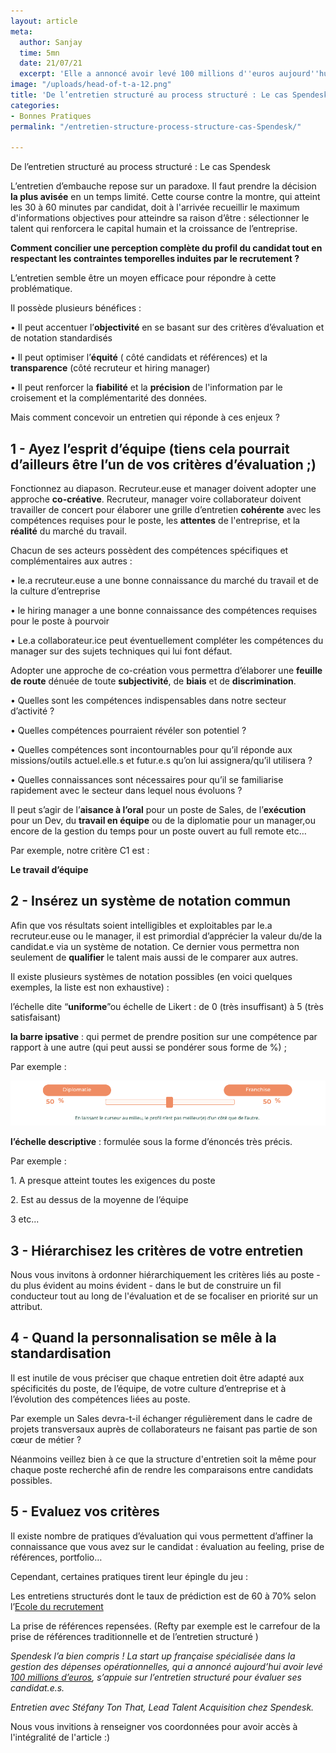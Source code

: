 ```yaml
---
layout: article
meta:
  author: Sanjay
  time: 5mn
  date: 21/07/21
  excerpt: 'Elle a annoncé avoir levé 100 millions d''euros aujourd''hui '
image: "/uploads/head-of-t-a-12.png"
title: 'De l’entretien structuré au process structuré : Le cas Spendesk'
categories:
- Bonnes Pratiques
permalink: "/entretien-structure-process-structure-cas-Spendesk/"

---
```

De l’entretien structuré au process structuré : Le cas Spendesk

L’entretien d’embauche repose sur un paradoxe. Il faut prendre la décision **la plus avisée** en un temps limité. Cette course contre la montre, qui atteint les 30 à 60 minutes par candidat, doit à l'arrivée recueillir le maximum d'informations objectives pour atteindre sa raison d’être : sélectionner le talent qui renforcera le capital humain et la croissance de l’entreprise.

**Comment concilier une perception complète du profil du candidat tout en respectant les contraintes temporelles induites par le recrutement ?**

L’entretien semble être un moyen efficace pour répondre à cette problématique.

Il possède plusieurs bénéfices :

• Il peut accentuer l’**objectivité** en se basant sur des critères d’évaluation et de notation standardisés

• Il peut optimiser l’**équité** ( côté candidats et références)  et la **transparence** (côté recruteur et hiring manager)

• Il peut renforcer la **fiabilité** et la **précision** de l'information par le croisement et la complémentarité des données.

Mais comment concevoir un entretien qui réponde à ces enjeux ?

## 1 - Ayez l’esprit d’équipe (tiens cela pourrait d’ailleurs être l’un de vos critères d’évaluation ;)

Fonctionnez au diapason. Recruteur.euse et manager doivent adopter une approche **co-créative**. Recruteur, manager voire collaborateur doivent travailler de concert pour élaborer une grille d’entretien **cohérente** avec les compétences requises pour le poste, les **attentes** de l'entreprise, et la **réalité** du marché du travail.

Chacun de ses acteurs possèdent des compétences spécifiques et complémentaires aux autres :

• le.a recruteur.euse a une bonne connaissance du marché du travail et de la culture d’entreprise

• le hiring manager a une bonne connaissance des compétences requises pour le poste à pourvoir

• Le.a collaborateur.ice peut éventuellement compléter les compétences du manager sur des sujets techniques qui lui font défaut.

Adopter une approche de co-création vous permettra d’élaborer une **feuille de route** dénuée de toute **subjectivité**, de **biais** et de **discrimination**.

• Quelles sont les compétences indispensables dans notre secteur d’activité ?

• Quelles compétences pourraient révéler son potentiel ?

• Quelles compétences sont incontournables pour qu’il réponde aux missions/outils actuel.elle.s et futur.e.s qu’on lui assignera/qu’il utilisera ?

• Quelles connaissances sont nécessaires pour qu’il se familiarise rapidement avec le secteur dans lequel nous évoluons ?

Il peut s’agir de l’**aisance à l’oral** pour un poste de Sales, de l’**exécution** pour un Dev, du **travail en équipe** ou de la diplomatie pour un manager,ou encore de  la gestion du temps pour un poste ouvert au full remote etc…

Par exemple, notre critère C1 est :

**Le travail d’équipe**

## 2 - Insérez un système de notation commun

Afin que vos résultats soient intelligibles et exploitables par le.a recruteur.euse ou le manager, il est primordial d’apprécier la valeur du/de la candidat.e via un système de notation. Ce dernier vous permettra non seulement de **qualifier** le talent mais aussi de le comparer aux autres.

Il existe plusieurs systèmes de notation possibles (en voici quelques exemples, la liste est non exhaustive) :

l’échelle dite “**uniforme**”ou échelle de Likert : de 0 (très insuffisant) à 5 (très  satisfaisant)

**la barre ipsative** : qui permet de prendre position sur une compétence par rapport à une autre (qui peut aussi se pondérer sous forme de %) ;

Par exemple :

![](/uploads/barreipsativerefty.png)

**l’échelle descriptive** : formulée sous la forme d’énoncés très précis.

Par exemple :

1\. A presque atteint toutes les exigences du poste

2\. Est au dessus de la moyenne de l’équipe

3 etc...

## 3 - Hiérarchisez les critères de votre entretien

Nous vous invitons à ordonner hiérarchiquement les critères liés au poste - du plus évident au moins évident -  dans le but de construire un fil conducteur tout au long de l'évaluation et de se focaliser en priorité sur un attribut.

## 4 - Quand la personnalisation se mêle à la standardisation

Il est inutile de vous préciser que chaque entretien doit être adapté aux spécificités du poste, de l’équipe, de votre culture d’entreprise et à l’évolution des compétences liées au poste.

Par exemple un Sales devra-t-il échanger régulièrement dans le cadre de projets transversaux auprès de collaborateurs ne faisant pas partie de son cœur de métier ?

Néanmoins veillez bien à ce que la structure d'entretien soit la même pour chaque poste recherché afin de rendre les comparaisons entre candidats possibles.

## 5 - Evaluez vos critères

Il existe nombre de pratiques d’évaluation qui vous permettent d’affiner la connaissance que vous avez sur le candidat : évaluation au feeling, prise de références, portfolio…

Cependant, certaines pratiques tirent leur épingle du jeu :

Les entretiens structurés dont le taux de prédiction est de 60 à 70% selon l’[Ecole du recrutement](https://lecoledurecrutement.fr/comment-mettre-en-place-les-entretiens-structures/)

La prise de références repensées. (Refty par exemple est le carrefour de la prise de références traditionnelle et de l’entretien structuré )

_Spendesk l’a bien compris ! La start up française spécialisée dans la gestion des dépenses opérationnelles, qui a annoncé aujourd’hui avoir levé_ [_100 millions d’euros_](https://www.lemonde.fr/economie/article/2021/07/21/la-start-up-francaise-spendesk-leve-100-millions-d-euros_6089006_3234.html)_, s’appuie sur l’entretien structuré pour évaluer ses candidat.e.s._

_Entretien avec Stéfany Ton That, Lead Talent Acquisition chez Spendesk._

Nous vous invitions à renseigner vos coordonnées pour avoir accès à l'intégralité de l'article :)

<!--\[if lte IE 8\]>
<script charset="utf-8" type="text/javascript" src="//js.hsforms.net/forms/v2-legacy.js"></script>
<!\[endif\]-->
<script charset="utf-8" type="text/javascript" src="//js.hsforms.net/forms/v2.js"></script>
<script>
hbspt.forms.create({
region: "na1",
portalId: "9017898",
formId: "d5369557-47d8-4f65-af2e-08eeb8358cc5"
});
</script>